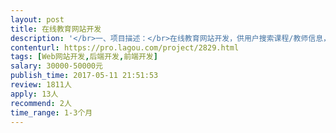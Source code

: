 ```yaml
---                
layout: post       
title: 在线教育网站开发           
description: '</br>一、项目描述：</br>在线教育网站开发，供用户搜索课程/教师信息，评价教师，在线咨询，供用户查看课表/查看课程进度，供用户上传报名教师申请</br>可提供开发需求与原型（也可由开发团队制作）</br>项目定于7月1日上线</br></br>二、主要功能点：</br>注册登录，用户账户管理，课程/教师信息搜索，课程/教师信息显示/排序，教师评分/评论系统，在线聊天，课程表模块，推荐内容</br></br>三、可参考产品：</br>https://www.smartstudy.com/</br>https://www.coursera.org/</br>https://tutorme.com/</br>https://frogtutoring.com/</br></br>四、技术要求：</br>偏好node.js或php+关系型数据库</br>也接受WordPress进行开发的报价方案</br>'     
contenturl: https://pro.lagou.com/project/2829.html      
tags: [Web网站开发,后端开发,前端开发]            
salary: 30000-50000元          
publish_time: 2017-05-11 21:51:53         
review: 1811人                   
apply: 13人                   
recommend: 2人                   
time_range: 1-3个月              
---                 
```

